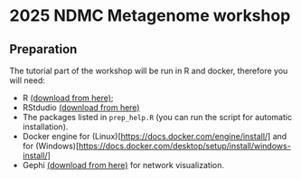 # 2025 NDMC Metagenome workshop



## Preparation

The tutorial part of the workshop will be run in R and docker, therefore you will need:

* R [(download from here)](https://cloud.r-project.org/);
* RStdudio [(download from here)](https://www.rstudio.com/products/rstudio/download/#download)
* The packages listed in `prep_help.R` (you can run the script for automatic installation).
* Docker engine for (Linux)[https://docs.docker.com/engine/install/] and for (Windows)[https://docs.docker.com/desktop/setup/install/windows-install/]
* Gephi [(download from here)](https://gephi.org/users/download/) for network visualization.

